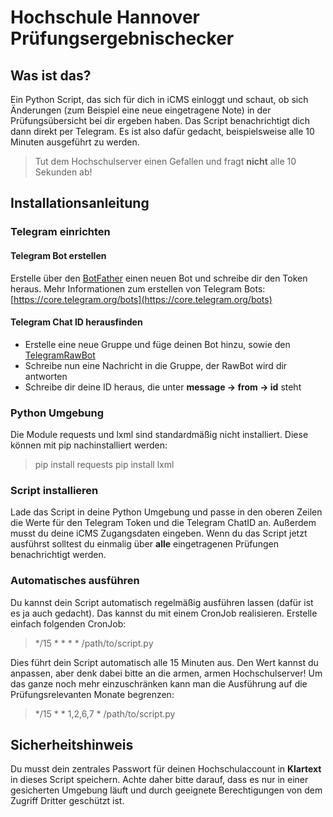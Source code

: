 # Hochschule Hannover Prüfungsergebnischecker

## Was ist das?
Ein Python Script, das sich für dich in iCMS einloggt und schaut, ob sich Änderungen (zum Beispiel eine neue eingetragene Note) in der Prüfungsübersicht bei dir ergeben haben. Das Script benachrichtigt dich dann direkt per Telegram. Es ist also dafür gedacht, beispielsweise alle 10 Minuten ausgeführt zu werden.
 
> Tut dem Hochschulserver einen Gefallen und fragt **nicht** alle 10 Sekunden ab!
 
## Installationsanleitung
### Telegram einrichten
#### Telegram Bot erstellen
Erstelle über den [BotFather](https://t.me/botfather) einen neuen Bot und schreibe dir den Token heraus.
Mehr Informationen zum erstellen von Telegram Bots: [https://core.telegram.org/bots](https://core.telegram.org/bots)

#### Telegram Chat ID herausfinden
* Erstelle eine neue Gruppe und füge deinen Bot hinzu, sowie den [TelegramRawBot](https://t.me/RawDataBot)
* Schreibe nun eine Nachricht in die Gruppe, der RawBot wird dir antworten
* Schreibe dir deine ID heraus, die unter **message -> from -> id** steht

### Python Umgebung
Die Module requests und lxml sind standardmäßig nicht installiert. Diese können mit pip nachinstalliert werden:
> pip install requests
> pip install lxml

### Script installieren
Lade das Script in deine Python Umgebung und passe in den oberen Zeilen die Werte für den Telegram Token und die Telegram ChatID an. Außerdem musst du deine iCMS Zugangsdaten eingeben.
Wenn du das Script jetzt ausführst solltest du einmalig über **alle** eingetragenen Prüfungen benachrichtigt werden.

### Automatisches ausführen
Du kannst dein Script automatisch regelmäßig ausführen lassen (dafür ist es ja auch gedacht). Das kannst du mit einem CronJob realisieren. Erstelle einfach folgenden CronJob:

> */15 * * * * /path/to/script.py

Dies führt dein Script automatisch alle 15 Minuten aus. Den Wert kannst du anpassen, aber denk dabei bitte an die armen, armen Hochschulserver! Um das ganze noch mehr einzuschränken kann man die Ausführung auf die Prüfungsrelevanten Monate begrenzen:
> */15 * * 1,2,6,7 * /path/to/script.py

## Sicherheitshinweis
Du musst dein zentrales Passwort für deinen Hochschulaccount in **Klartext** in dieses Script speichern. Achte daher bitte darauf, dass es nur in einer gesicherten Umgebung läuft und durch geeignete Berechtigungen von dem Zugriff Dritter geschützt ist.
